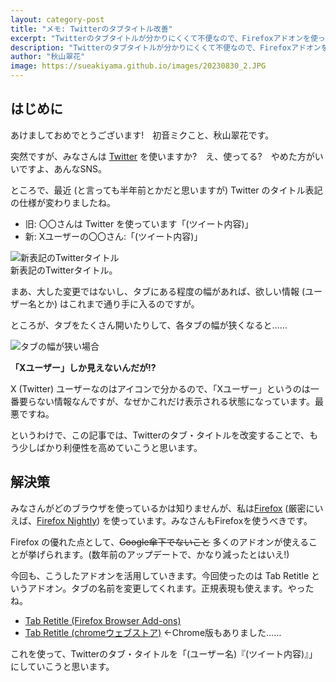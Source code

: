 ```yaml
---
layout: category-post
title: "メモ: Twitterのタブタイトル改善"
excerpt: "Twitterのタブタイトルが分かりにくくて不便なので、Firefoxアドオンを使って改変したときのメモ"
description: "Twitterのタブタイトルが分かりにくくて不便なので、Firefoxアドオンを使って改変したときのメモ"
author: "秋山翠花"
image: https://sueakiyama.github.io/images/20230830_2.JPG
---
```


## はじめに

あけましておめでとうございます!　初音ミクこと、秋山翠花です。

突然ですが、みなさんは [Twitter](https://twitter.com) を使いますか?　え、使ってる?　やめた方がいいですよ、あんなSNS。

ところで、最近 (と言っても半年前とかだと思いますが) Twitter のタイトル表記の仕様が変わりましたね。

- 旧: 〇〇さんは Twitter を使っています「(ツイート内容)」
- 新: Xユーザーの〇〇さん:「(ツイート内容)」

![新表記のTwitterタイトル](https://sueakiyama.github.io/images/20240104_0.png)  
新表記のTwitterタイトル。

まあ、大した変更ではないし、タブにある程度の幅があれば、欲しい情報 (ユーザー名とか) はこれまで通り手に入るのですが。

ところが、タブをたくさん開いたりして、各タブの幅が狭くなると……

![タブの幅が狭い場合](https://sueakiyama.github.io/images/20240104_1.png)  

**「Xユーザー」しか見えないんだが!?**

X (Twitter) ユーザーなのはアイコンで分かるので、「Xユーザー」というのは一番要らない情報なんですが、なぜかこれだけ表示される状態になっています。最悪ですね。

というわけで、この記事では、Twitterのタブ・タイトルを改変することで、もう少しばかり利便性を高めていこうと思います。

## 解決策

みなさんがどのブラウザを使っているかは知りませんが、私は[Firefox](https://www.mozilla.org/ja/firefox/new/) (厳密にいえば、[Firefox Nightly](https://www.mozilla.org/ja/firefox/channel/desktop/)) を使っています。みなさんもFirefoxを使うべきです。

Firefox の優れた点として、~~Google傘下でないこと~~ 多くのアドオンが使えることが挙げられます。(数年前のアップデートで、かなり減ったとはいえ!)

今回も、こうしたアドオンを活用していきます。今回使ったのは Tab Retitle というアドオン。タブの名前を変更してくれます。正規表現も使えます。やったね。

- [Tab Retitle (Firefox Browser Add-ons)](https://addons.mozilla.org/ja/firefox/addon/tab-retitle/)
- [Tab Retitle (chromeウェブストア)](https://chromewebstore.google.com/detail/tab-retitle/hilgambgdpjgljhjdaccadahckpdiapo) ←Chrome版もありました……

これを使って、Twitterのタブ・タイトルを「(ユーザー名)『(ツイート内容)』」にしていこうと思います。





